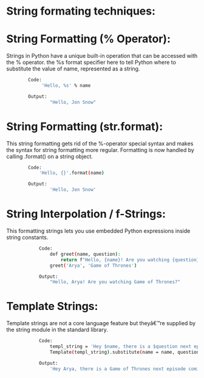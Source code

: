 # String formating techniques: 
# String Formatting (% Operator): 
Strings in Python have a unique built-in operation that can be accessed with the % operator.  the %s format specifier here to tell Python where to substitute the value of name, represented as a string.
```sh 									
        Code: 
             'Hello, %s' % name
```								
```sh
        Output: 
            	"Hello, Jon Snow"
```									
#  String Formatting (str.format):  
This string formatting gets rid of the %-operator special syntax and makes the syntax for string formatting more regular. Formatting is now handled by calling .format() on a string object. 			
```sh 
        Code:
	        'Hello, {}'.format(name)
```
```sh 									
		Output:
		    	'Hello, Jon Snow'
```
# String Interpolation / f-Strings:  
This formatting strings lets you use embedded Python expressions inside string constants.	
```sh 
			Code: 
				def greet(name, question):
					return f"Hello, {name}! Are you watching {question}?"
				greet('Arya', 'Game of Thrones')
```									
```sh 
            Output:
				"Hello, Arya! Are you watching Game of Thrones?"
```									
# Template Strings: 
Template strings are not a core language feature but theyâ€™re supplied by the string module in the standard library.
```sh 
			Code:
				templ_string = 'Hey $name, there is a $question next episode coming!'
				Template(templ_string).substitute(name = name, question = question)
```	
```sh 
			Output:
				'Hey Arya, there is a Game of Thrones next episode coming!'
```